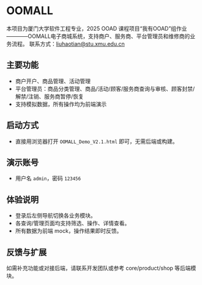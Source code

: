 # OOMALL

本项目为厦门大学软件工程专业，2025 OOAD 课程项目“我有OOAD”组作业————OOMALL电子商城系统，支持商户、服务商、平台管理员和维修商的业务流程。
联系方式：liuhaotian@stu.xmu.edu.cn

## 主要功能
- 商户开户、商品管理、活动管理
- 平台管理员：商品分类管理、商品/活动/顾客/服务商查询与审核、顾客封禁/解禁/注销、服务商暂停/恢复
- 支持模拟数据，所有操作均为前端演示

## 启动方式
- 直接用浏览器打开 `OOMALL_Demo_V2.1.html` 即可，无需后端或构建。

## 演示账号
- 用户名 `admin`，密码 `123456`

## 体验说明
- 登录后左侧导航切换各业务模块。
- 各查询/管理页面均支持筛选、操作、详情查看。
- 所有数据为前端 mock，操作结果即时反馈。

## 反馈与扩展
如需补充功能或对接后端，请联系开发团队或参考 core/product/shop 等后端模块。
